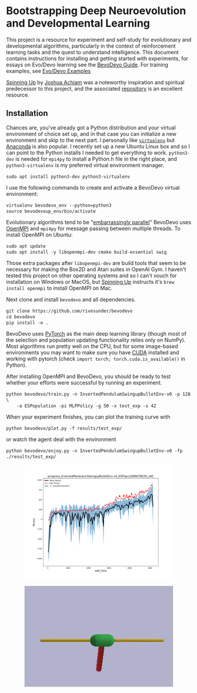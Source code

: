 # Bootstrapping Deep Neuroevolution and Developmental Learning

This project is a resource for experiment and self-study for evolutionary and developmental algorithms, particularly in the context of reinforcement learning tasks and the quest to understand intelligence. This document contains instructions for installing and getting started with experiments, for essays on Evo/Devo learning see the [BevoDevo Guide](./guide.md). For training examples, see [Evo/Devo Examples](./examples.md)

[Spinning Up](https://spinningup.openai.com) by [Joshua Achiam](https://github.com/jachiam) was a noteworthy inspiration and spiritual predecessor to this project, and the associated [repository](https://github.com/openai/spinningup) is an excellent resource.

## Installation


 Chances are, you've already got a Python distribution and your virtual environment of choice set up, and in that case you can initialize a new environment and skip to the next part. I personally like [`virtualenv`](https://virtualenv.pypa.io/en/stable/) but [Anaconda](https://anaconda.org/) is also popular. I recently set up a new Ubuntu Linux box and so I can point to the Python installs I needed to get everything to work. `python3-dev` is needed for `mpi4py` to install a Python.h file in the right place, and `python3-virtualenv` is my preferred virtual environment manager.  

```
sudo apt install python3-dev python3-virtualenv
```

I use the following commands to create and activate a BevoDevo virtual environment:

```
virtualenv bevodevo_env --python=python3
source bevodevoup_env/bin/activate
```

Evolutionary algorithms tend to be "[embarrassingly parallel](https://en.wikipedia.org/wiki/Embarrassingly_parallel)" BevoDevo uses [OpenMPI](https://www.open-mpi.org/) and `mpi4py` for message passing between multiple threads. To install OpenMPI on Ubuntu: 

```
sudo apt update
sudo apt install -y libopenmpi-dev cmake build-essential swig
``` 

Those extra packages after `libopenmpi-dev` are build tools that seem to be necessary for making the Box2D and Atari suites in OpenAI Gym. I haven't tested this project on other operating systems and so I can't vouch for installation on Windows or MacOS, but [Spinning Up](https://spinningup.openai.com/en/latest/user/installation.html#installing-openmpi) instructs it's  `brew install openmpi` to install OpenMPI on Mac. 

Next clone and install `bevodevo` and all dependencies.

```
git clone https://github.com/rivesunder/bevodevo
cd bevodevo
pip install -e .
```

BevoDevo uses [PyTorch](https://pytorch.org/get-started/locally/) as the main deep learning library (though most of the selection and population updating functionality relies only on NumPy). Most algorithms run pretty well on the CPU, but for some image-based environments you may want to make sure you have [CUDA](https://developer.nvidia.com/cuda-downloads) installed and working with pytorch (check `import torch; torch.cuda.is_available()` in Python).

After installing OpenMPI and BevoDevo, you should be ready to test whether your efforts were successful by running an experiment. 

```
python bevodevo/train.py -n InvertedPendulumSwingupBulletEnv-v0 -p 128 \
    -a ESPopulation -pi MLPPolicy -g 50 -x test_exp -s 42   
```

When your experiment finishes, you can plot the training curve with

```
python bevodevo/plot.py -f results/test_exp/
```

or watch the agent deal with the environment 

```
python bevodevo/enjoy.py -n InvertedPendulumSwingupBulletEnv-v0 -fp ./results/test_exp/
```

<div align="center">
<img src="assets/example_progress_plot.png" width=80%>
<br><br>
<img src="assets/swingup_example.gif" width=80%>

